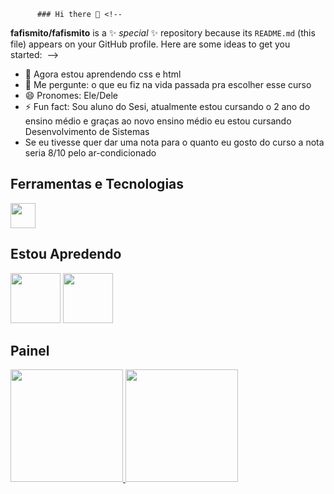           ### Hi there 👋 <!--
**fafismito/fafismito** is a ✨ _special_ ✨ repository because its `README.md` (this file) appears on your GitHub profile. Here are some ideas to get you started: 
-->
- 🌱 Agora estou aprendendo css e html
- 💬 Me pergunte: o que eu fiz na vida passada pra escolher esse curso
- 😄 Pronomes: Ele/Dele
- ⚡ Fun fact: Sou aluno do Sesi, atualmente estou cursando o 2 ano do ensino médio e graças ao novo ensino médio eu estou cursando Desenvolvimento de Sistemas
- Se eu tivesse quer dar uma nota para o quanto eu gosto do curso a nota seria 8/10 pelo ar-condicionado 
## Ferramentas e Tecnologias

<img src="https://cdn.jsdelivr.net/gh/devicons/devicon/icons/github/github-original.svg" width="40" height="40"/>

## Estou Apredendo

<img src="https://cdn.jsdelivr.net/gh/devicons/devicon/icons/html5/html5-original-wordmark.svg" width="80" height="80"/> <img src="https://cdn.jsdelivr.net/gh/devicons/devicon/icons/css3/css3-original-wordmark.svg" width="80" height="80"/>
                                                                                                                           
 
## Painel
<div>    
<a href= "https://github..com/fafismito">
<div> <a href="https://github.com/fafismito"> <img height="180em"          
src="https://github-readme-stats.vercel.app/api/top-langs/?username=fafismito&layout=compact&langs_count=7&theme=dracula"/> <img height="180em" 
src="https://github-readme-stats.vercel.app/api?username=fafismito&show_icons=true&theme=dracula&include_all_commits=true&count_private=true"/> </div>                                                                                                                                 
